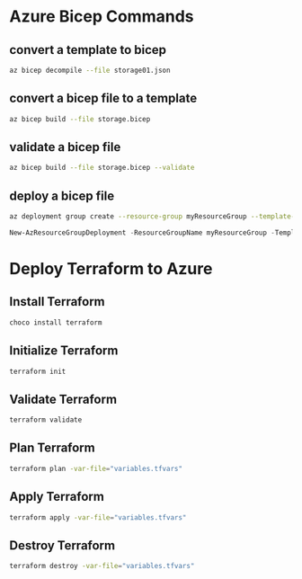 # Azure Bicep Commands

## convert a template to bicep

```bash
az bicep decompile --file storage01.json
```

## convert a bicep file to a template

```bash
az bicep build --file storage.bicep
```

## validate a bicep file

```bash
az bicep build --file storage.bicep --validate
```

## deploy a bicep file

```bash
az deployment group create --resource-group myResourceGroup --template-file storage.bicep
```

```powershell
New-AzResourceGroupDeployment -ResourceGroupName myResourceGroup -TemplateFile storage.bicep
```


# Deploy Terraform to Azure

## Install Terraform

```bash
choco install terraform
```

## Initialize Terraform

```bash
terraform init
```

## Validate Terraform

```bash
terraform validate
```

## Plan Terraform

```bash
terraform plan -var-file="variables.tfvars"
```

## Apply Terraform

```bash
terraform apply -var-file="variables.tfvars"
```

## Destroy Terraform

```bash
terraform destroy -var-file="variables.tfvars"
```

